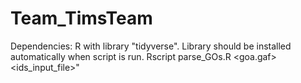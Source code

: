 # Team_TimsTeam

Dependencies: R with library "tidyverse". Library should be installed automatically when script is run.
Rscript parse_GOs.R <goa.gaf> <ids_input_file>"